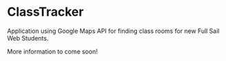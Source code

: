 # ClassTracker

Application using Google Maps API for finding class rooms for new Full Sail Web Students.

More information to come soon!